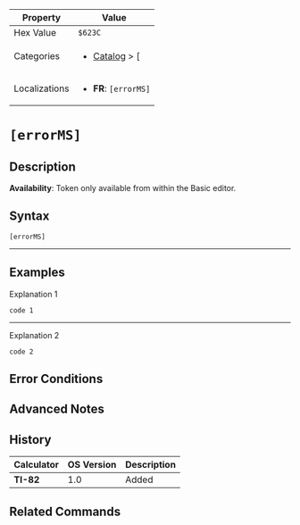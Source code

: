 | Property      | Value |
|---------------|-------|
| Hex Value     | `$623C`|
| Categories    | <ul><li>[Catalog](../categories/Catalog.md) > [[](../categories/Catalog.md#[)</li></ul> |
| Localizations | <ul><li><b>FR</b>: `[errorMS]`</li></ul> |

# `[errorMS]`

## Description



<b>Availability</b>: Token only available from within the Basic editor.

## Syntax
`[errorMS]`

<hr>

## Examples

Explanation 1
```ti-basic
code 1
```
---
Explanation 2
```ti-basic
code 2
```

## Error Conditions


## Advanced Notes


## History
| Calculator | OS Version | Description |
|------------|------------|-------------|
| <b>TI-82</b> | 1.0 | Added

## Related Commands

    